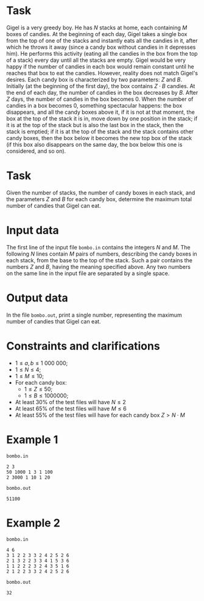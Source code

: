 # Task

Gigel is a very greedy boy. He has $N$ stacks at home, each containing $M$ boxes of candies. At the beginning of each day, Gigel takes a single box from the top of one of the stacks and instantly eats all the candies in it, after which he throws it away (since a candy box without candies in it depresses him). He performs this activity (eating all the candies in the box from the top of a stack) every day until all the stacks are empty. Gigel would be very happy if the number of candies in each box would remain constant until he reaches that box to eat the candies. However, reality does not match Gigel's desires. Each candy box is characterized by two parameters: $Z$ and $B$. Initially (at the beginning of the first day), the box contains $Z \cdot B$ candies. At the end of each day, the number of candies in the box decreases by $B$. After $Z$ days, the number of candies in the box becomes $0$. When the number of candies in a box becomes $0$, something spectacular happens: the box disappears, and all the candy boxes above it, if it is not at that moment, the box at the top of the stack it is in, move down by one position in the stack; if it is at the top of the stack but is also the last box in the stack, then the stack is emptied; if it is at the top of the stack and the stack contains other candy boxes, then the box below it becomes the new top box of the stack (if this box also disappears on the same day, the box below this one is considered, and so on).

# Task

Given the number of stacks, the number of candy boxes in each stack, and the parameters $Z$ and $B$ for each candy box, determine the maximum total number of candies that Gigel can eat.

# Input data

The first line of the input file `bombo.in` contains the integers $N$ and $M$. The following $N$ lines contain $M$ pairs of numbers, describing the candy boxes in each stack, from the base to the top of the stack. Such a pair contains the numbers $Z$ and $B$, having the meaning specified above. Any two numbers on the same line in the input file are separated by a single space.

# Output data

In the file `bombo.out`, print a single number, representing the maximum number of candies that Gigel can eat.

# Constraints and clarifications

* $1 \leq a, b \leq 1\ 000 \ 000$;
* $1 \leq N \leq 4$;
* $1 \leq M \leq 10$;
* For each candy box:
  * $1 \leq Z \leq 50$;
  * $1 \leq B \leq 1000000$;
* At least 30% of the test files will have $N \leq 2$
* At least 65% of the test files will have $M \leq 6$
* At least 55% of the test files will have for each candy box $Z > N \cdot M$ 

# Example 1

`bombo.in`
```
2 3
50 1000 1 3 1 100
2 3000 1 10 1 20
```

`bombo.out`
```
51100
```

# Example 2

`bombo.in`
```
4 6
3 1 2 2 3 3 2 4 2 5 2 6
2 1 3 2 2 3 3 4 1 5 3 6
1 1 2 2 2 3 2 4 3 5 1 6
2 1 2 2 3 3 2 4 2 5 2 6
```

`bombo.out`
```
32
